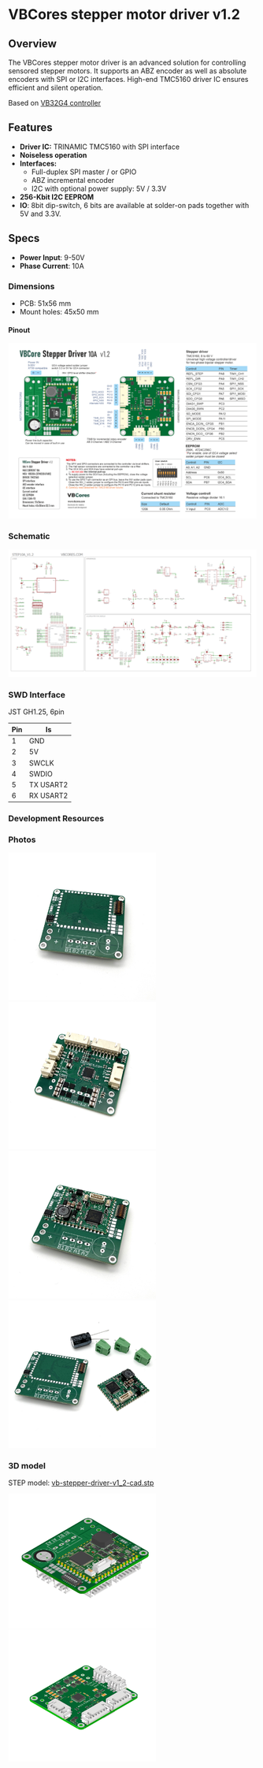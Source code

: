 # VBCores stepper motor driver v1.2

## Overview
The VBCores stepper motor driver is an advanced solution for controlling sensored stepper motors. It supports an ABZ encoder as well as absolute encoders with SPI or I2C interfaces. High-end TMC5160 driver IC ensures efficient and silent operation.

Based on [VB32G4 controller](https://github.com/VBCores/VBCores_files/tree/main/01-VB-Core32G4) 


## Features
- **Driver IC:** TRINAMIC TMC5160 with SPI interface
- **Noiseless operation**
- **Interfaces:**
	- Full-duplex SPI master / or GPIO
	- ABZ incremental encoder
	- I2C with optional power supply: 5V / 3.3V
- **256-Kbit I2C EEPROM**
- **IO**: 8bit dip-switch, 6 bits are available at solder-on pads together with 5V and 3.3V.

## Specs
- **Power Input**: 9-50V
- **Phase Current**: 10A
  
### Dimensions
- PCB: 51x56 mm
- Mount holes: 45x50 mm

#### Pinout
![VBCores Stepper motor driver TMC5160 pinout](VB_Stepper_Driver_v1_2_pinout.png)

### Schematic
![VBCores Stepper motor driver TMC5160 schematic](VB_Stepper_1_2_schematic.png)


### SWD Interface

JST GH1.25, 6pin

| Pin      | Is           | 
| -------- | -------------|
| 1        | GND          |
| 2        | 5V           |
| 3        | SWCLK        |
| 4        | SWDIO        |
| 5        | TX USART2    |
| 6        | RX USART2    |

### Development Resources




### Photos
<p float="left">
<img src="vb-stepper-driver-v1_2-1.jpg" width="300">
<img src="vb-stepper-driver-v1_2-2.jpg" width="300">
<img src="vb-stepper-driver-v1_2-3.jpg" width="300">
<img src="vb-stepper-driver-v1_2-4.jpg" width="300">
</p>


### 3D model

STEP model: [vb-stepper-driver-v1_2-cad.stp](vb-stepper-driver-v1_2-cad.stp)
<p float="left">
<img src="vb-stepper-driver-v1_2-render-1.png" width="300">
<img src="vb-stepper-driver-v1_2-render-2.png" width="300">
</p>





